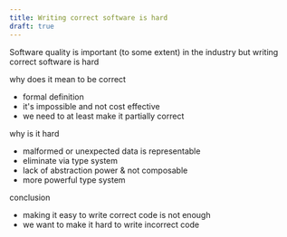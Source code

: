 ```yaml
---
title: Writing correct software is hard
draft: true
---
```


Software quality is important (to some extent) in the industry but writing correct software is hard

why does it mean to be correct
  - formal definition
  - it's impossible and not cost effective
  - we need to at least make it partially correct

why is it hard
  - malformed or unexpected data is representable
  - eliminate via type system
  - lack of abstraction power & not composable
  - more powerful type system

conclusion
  - making it easy to write correct code is not enough
  - we want to make it hard to write incorrect code